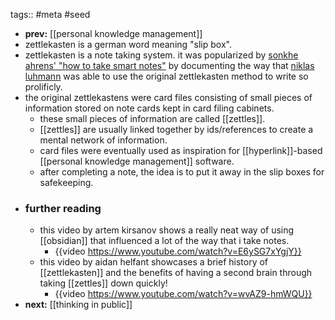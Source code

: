 tags:: #meta #seed
- **prev:** [[personal knowledge management]]
- zettlekasten is a german word meaning "slip box".
- zettlekasten is a note taking system. it was popularized by [sonkhe ahrens' "how to take smart notes"](https://www.soenkeahrens.de/en/takesmartnotes) by documenting the way that [niklas luhmann](https://en.wikipedia.org/wiki/Niklas_Luhmann) was able to use the original zettlekasten method to write so prolificly.
- the original zettlekastens were card files consisting of small pieces of information stored on note cards kept in card filing cabinets.
	- these small pieces of information are called [[zettles]].
	- [[zettles]] are usually linked together by ids/references to create a mental network of information.
	- card files were eventually used as inspiration for [[hyperlink]]-based [[personal knowledge management]] software.
	- after completing a note, the idea is to put it away in the slip boxes for safekeeping.
- ### further reading
	- this video by artem kirsanov shows a really neat way of using [[obsidian]] that influenced a lot of the way that i take notes.
		- {{video https://www.youtube.com/watch?v=E6ySG7xYgjY}}
	- this video by aidan helfant showcases a brief history of [[zettlekasten]] and the benefits of having a second brain through taking [[zettles]] down quickly!
		- {{video https://www.youtube.com/watch?v=wvAZ9-hmWQU}}
- **next:** [[thinking in public]]